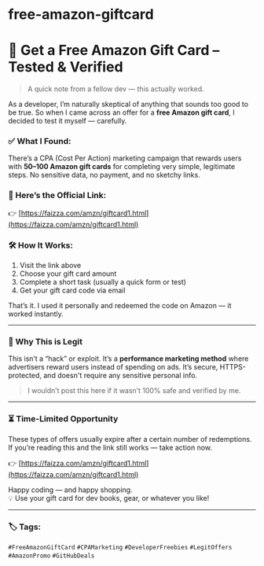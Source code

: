 # free-amazon-giftcard
# 🎁 Get a Free Amazon Gift Card – Tested & Verified

> A quick note from a fellow dev — this actually worked.

As a developer, I’m naturally skeptical of anything that sounds too good to be true. So when I came across an offer for a **free Amazon gift card**, I decided to test it myself — carefully.

### ✅ What I Found:
There’s a CPA (Cost Per Action) marketing campaign that rewards users with **$50–$100 Amazon gift cards** for completing very simple, legitimate steps. No sensitive data, no payment, and no sketchy links.

### 🔗 Here’s the Official Link:
👉 [https://faizza.com/amzn/giftcard1.html](https://faizza.com/amzn/giftcard1.html)

### 🛠️ How It Works:

1. Visit the link above  
2. Choose your gift card amount  
3. Complete a short task (usually a quick form or test)  
4. Get your gift card code via email

That’s it. I used it personally and redeemed the code on Amazon — it worked instantly.

---

### 🧠 Why This is Legit
This isn’t a “hack” or exploit. It’s a **performance marketing method** where advertisers reward users instead of spending on ads. It’s secure, HTTPS-protected, and doesn't require any sensitive personal info.

> I wouldn’t post this here if it wasn’t 100% safe and verified by me.

---

### ⏳ Time-Limited Opportunity

These types of offers usually expire after a certain number of redemptions. If you’re reading this and the link still works — take action now.

👉 [https://faizza.com/amzn/giftcard1.html](https://faizza.com/amzn/giftcard1.html)

Happy coding — and happy shopping.  
💡 Use your gift card for dev books, gear, or whatever you like!

---

### 🏷️ Tags:
`#FreeAmazonGiftCard` `#CPAMarketing` `#DeveloperFreebies` `#LegitOffers` `#AmazonPromo` `#GitHubDeals`
